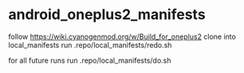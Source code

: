 # android_oneplus2_manifests
follow https://wiki.cyanogenmod.org/w/Build_for_oneplus2
clone into local_manifests
run .repo/local_manifests/redo.sh

for all future runs run .repo/local_manifests/do.sh
